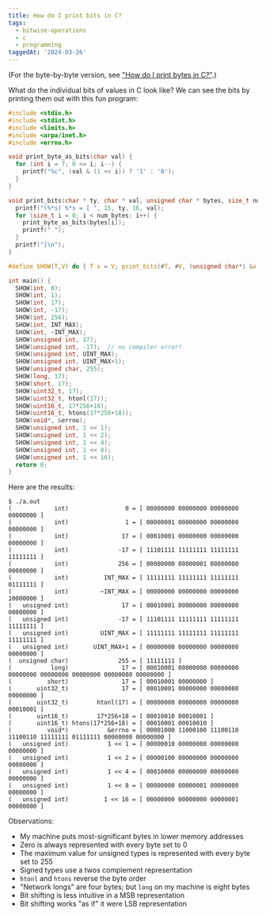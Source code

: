 ```yaml
---
title: How do I print bits in C?
tags:
  - bitwise-operations
  - c
  - programming
taggedAt: '2024-03-26'
---
```


(For the byte-by-byte version, see ["How do I print bytes in C?"](/2016/12/22/printing-bytes/).)

What do the individual bits of values in C look like? We can see the bits by printing them out with this fun program:

```c
#include <stdio.h>
#include <stdint.h>
#include <limits.h>
#include <arpa/inet.h>
#include <errno.h>

void print_byte_as_bits(char val) {
  for (int i = 7; 0 <= i; i--) {
    printf("%c", (val & (1 << i)) ? '1' : '0');
  }
}

void print_bits(char * ty, char * val, unsigned char * bytes, size_t num_bytes) {
  printf("(%*s) %*s = [ ", 15, ty, 16, val);
  for (size_t i = 0; i < num_bytes; i++) {
    print_byte_as_bits(bytes[i]);
    printf(" ");
  }
  printf("]\n");
}

#define SHOW(T,V) do { T x = V; print_bits(#T, #V, (unsigned char*) &x, sizeof(x)); } while(0)

int main() {
  SHOW(int, 0);
  SHOW(int, 1);
  SHOW(int, 17);
  SHOW(int, -17);
  SHOW(int, 256);
  SHOW(int, INT_MAX);
  SHOW(int, ~INT_MAX);
  SHOW(unsigned int, 17);
  SHOW(unsigned int, -17);  // no compiler error!
  SHOW(unsigned int, UINT_MAX);
  SHOW(unsigned int, UINT_MAX+1);
  SHOW(unsigned char, 255);
  SHOW(long, 17);
  SHOW(short, 17);
  SHOW(uint32_t, 17);
  SHOW(uint32_t, htonl(17));
  SHOW(uint16_t, 17*256+18);
  SHOW(uint16_t, htons(17*256+18));
  SHOW(void*, &errno);
  SHOW(unsigned int, 1 << 1);
  SHOW(unsigned int, 1 << 2);
  SHOW(unsigned int, 1 << 4);
  SHOW(unsigned int, 1 << 8);
  SHOW(unsigned int, 1 << 16);
  return 0;
}
```

Here are the results:

```
$ ./a.out
(            int)                0 = [ 00000000 00000000 00000000 00000000 ]
(            int)                1 = [ 00000001 00000000 00000000 00000000 ]
(            int)               17 = [ 00010001 00000000 00000000 00000000 ]
(            int)              -17 = [ 11101111 11111111 11111111 11111111 ]
(            int)              256 = [ 00000000 00000001 00000000 00000000 ]
(            int)          INT_MAX = [ 11111111 11111111 11111111 01111111 ]
(            int)         ~INT_MAX = [ 00000000 00000000 00000000 10000000 ]
(   unsigned int)               17 = [ 00010001 00000000 00000000 00000000 ]
(   unsigned int)              -17 = [ 11101111 11111111 11111111 11111111 ]
(   unsigned int)         UINT_MAX = [ 11111111 11111111 11111111 11111111 ]
(   unsigned int)       UINT_MAX+1 = [ 00000000 00000000 00000000 00000000 ]
(  unsigned char)              255 = [ 11111111 ]
(           long)               17 = [ 00010001 00000000 00000000 00000000 00000000 00000000 00000000 00000000 ]
(          short)               17 = [ 00010001 00000000 ]
(       uint32_t)               17 = [ 00010001 00000000 00000000 00000000 ]
(       uint32_t)        htonl(17) = [ 00000000 00000000 00000000 00010001 ]
(       uint16_t)        17*256+18 = [ 00010010 00010001 ]
(       uint16_t) htons(17*256+18) = [ 00010001 00010010 ]
(          void*)           &errno = [ 00001000 11000100 11100110 11100110 11111111 01111111 00000000 00000000 ]
(   unsigned int)           1 << 1 = [ 00000010 00000000 00000000 00000000 ]
(   unsigned int)           1 << 2 = [ 00000100 00000000 00000000 00000000 ]
(   unsigned int)           1 << 4 = [ 00010000 00000000 00000000 00000000 ]
(   unsigned int)           1 << 8 = [ 00000000 00000001 00000000 00000000 ]
(   unsigned int)          1 << 16 = [ 00000000 00000000 00000001 00000000 ]
```

Observations:

* My machine puts most-significant bytes in lower memory addresses
* Zero is always represented with every byte set to 0
* The maximum value for unsigned types is represented with every byte set to 255
* Signed types use a twos complement representation
* `htonl` and `htons` reverse the byte order
* "Network longs" are four bytes; but `long` on my machine is eight bytes
* Bit shifting is less intuitive in a MSB representation
* Bit shifting works "as if" it were LSB representation
